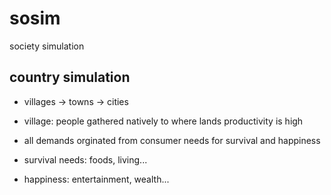 # sosim
society simulation

## country simulation
* villages -> towns -> cities
* village: people gathered natively to where lands productivity is high

* all demands orginated from consumer needs for survival and happiness
* survival needs: foods, living...
* happiness: entertainment, wealth...